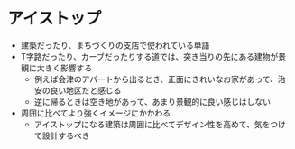 # アイストップ

- 建築だったり、まちづくりの支店で使われている単語
- T字路だったり、カーブだったりする道では、突き当りの先にある建物が景観に大きく影響する
  - 例えば会津のアパートから出るとき、正面にきれいなお家があって、治安の良い地区だと感じる
  - 逆に帰るときは空き地があって、あまり景観的に良い感じはしない
- 周囲に比べてより強くイメージにかかわる
  - アイストップになる建築は周囲に比べてデザイン性を高めて、気をつけて設計するべき

